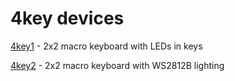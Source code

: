 # 4key devices

[4key1](4key1/) - 2x2 macro keyboard with LEDs in keys

[4key2](4key2/) - 2x2 macro keyboard with WS2812B lighting


